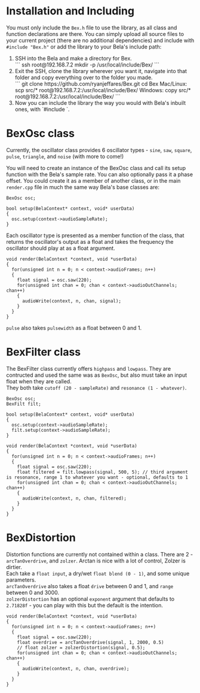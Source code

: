 # Installation and Including
You must only include the `Bex.h` file to use the library, as all class and function declarations are there. You can simply upload all source files to your current project (there are no additional dependencies) and include with `#include "Bex.h"` or add the library to your Bela's include path:

<ol>
<li> 
SSH into the Bela and make a directory for Bex. </br>
```
ssh root@192.168.7.2
mkdir -p /usr/local/include/Bex/
```
</li>
<li>
Exit the SSH, clone the library wherever you want it, navigate into that folder and copy everything over to the folder you made.</br>
```
git clone https://github.com/ryanjeffares/Bex.git
cd Bex
Mac/Linux: scp src/* root@192.168.7.2:/usr/local/include/Bex/
Windows:   copy src/* root@192.168.7.2:/usr/local/include/Bex/
```
</li>
<li>
Now you can include the library the way you would with Bela's inbuilt ones, with `#include <libraries/Bex/Bex.h>`.
</li>
</ol>

# BexOsc class
Currently, the oscillator class provides 6 oscillator types - `sine`, `saw`, `square`, `pulse`, `triangle`, and `noise` (with more to come!)

You will need to create an instance of the BexOsc class and call its setup function with the Bela's sample rate. You can also optionally pass it a phase offset. You could create it as a member of another class, or in the main `render.cpp` file in much the same way Bela's base classes are:
```
BexOsc osc;

bool setup(BelaContext* context, void* userData)
{
  osc.setup(context->audioSampleRate);
}
```

Each oscillator type is presented as a member function of the class, that returns the oscillator's output as a float and takes the frequency the oscillator should play at as a float argument.

```
void render(BelaContext *context, void *userData)
{
  for(unsigned int n = 0; n < context->audioFrames; n++)
  {
    float signal = osc.saw(220);
    for(unsigned int chan = 0; chan < context->audioOutChannels; chan++)
    {
      audioWrite(context, n, chan, signal);
    }
  }
}
```

`pulse` also takes `pulsewidth` as a float between 0 and 1.

# BexFilter class
The BexFilter class currently offers `highpass` and `lowpass`. They are contructed and used the same was as `BexOsc`, but also must take an input float when they are called.</br>
They both take `cutoff (20 - sampleRate)` and `resonance (1 - whatever)`.
```
BexOsc osc;
BexFilt filt;

bool setup(BelaContext* context, void* userData)
{
  osc.setup(context->audioSampleRate);
  filt.setup(context->audioSampleRate);
}

void render(BelaContext *context, void *userData)
{
  for(unsigned int n = 0; n < context->audioFrames; n++)
  {
    float signal = osc.saw(220);
    float filtered = filt.lowpass(signal, 500, 5); // third argument is resonance, range 1 to whatever you want - optional, defaults to 1
    for(unsigned int chan = 0; chan < context->audioOutChannels; chan++)
    {
      audioWrite(context, n, chan, filtered);
    }
  }
}
```

# BexDistortion
Distortion functions are currently not contained within a class. There are 2 - `arcTanOverdrive`, and `zolzer`. Arctan is nice with a lot of control, Zolzer is dirtier.</br>
Each take a `float input`, a dry/wet `float blend (0 - 1)`, and some unique parameters.</br>
`arcTanOverdrive` also takes a float `drive` between 0 and 1, and `range` between 0 and 3000.</br>
`zolzerDistortion` has an optional `exponent` argument that defaults to `2.71828f` - you can play with this but the default is the intention.
```
void render(BelaContext *context, void *userData)
{
  for(unsigned int n = 0; n < context->audioFrames; n++)
  {
    float signal = osc.saw(220);
    float overdrive = arcTanOverdrive(signal, 1, 2000, 0.5)
    // float zolzer = zolzerDistortion(signal, 0.5);
    for(unsigned int chan = 0; chan < context->audioOutChannels; chan++)
    {
      audioWrite(context, n, chan, overdrive);
    }
  }
}
```


